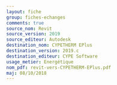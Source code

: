 ```yaml
---
layout: fiche
group: fiches-echanges
comments: true
source_nom: Revit
source_version: 2019
source_editeur: Autodesk
destination_nom: CYPETHERM EPlus
destination_version: 2019.c
destination_editeur: CYPE Software
usage_metier: Energétique
nom_pdf: revit-vers-CYPETHERM-EPlus.pdf
maj: 08/10/2018
---
```

